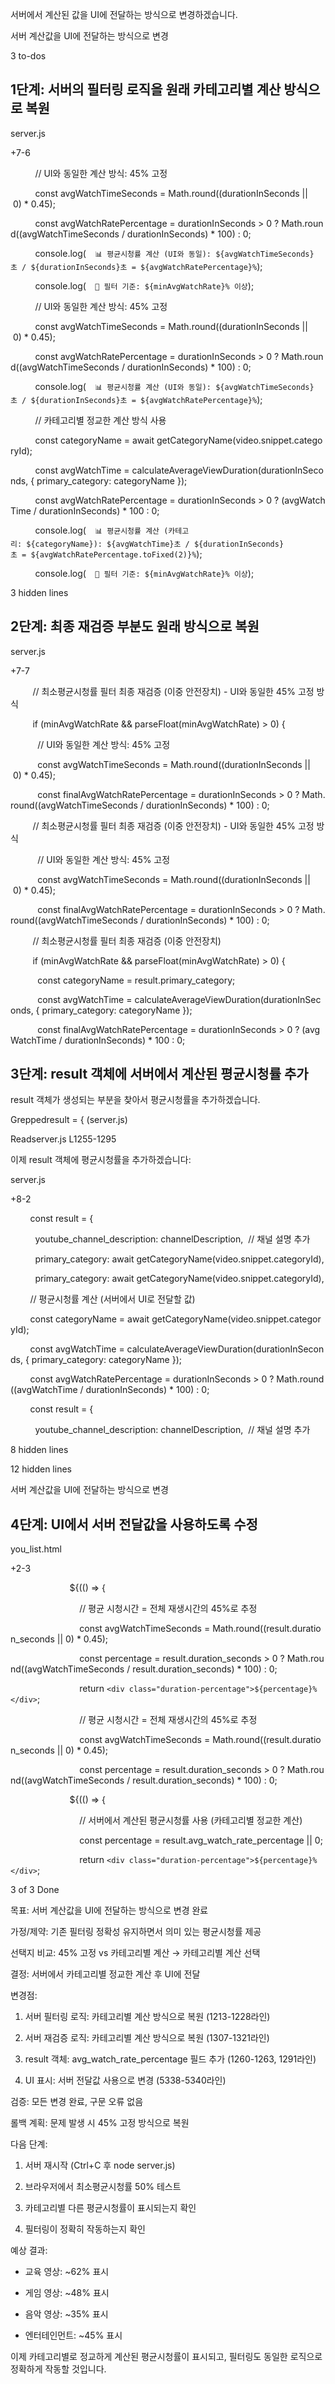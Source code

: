 서버에서 계산된 값을 UI에 전달하는 방식으로 변경하겠습니다.

서버 계산값을 UI에 전달하는 방식으로 변경

3 to-dos

## 1단계: 서버의 필터링 로직을 원래 카테고리별 계산 방식으로 복원

server.js

+7-6

          // UI와 동일한 계산 방식: 45% 고정

          const avgWatchTimeSeconds = Math.round((durationInSeconds || 0) * 0.45);

          const avgWatchRatePercentage = durationInSeconds > 0 ? Math.round((avgWatchTimeSeconds / durationInSeconds) * 100) : 0;

          console.log(`  📊 평균시청률 계산 (UI와 동일): ${avgWatchTimeSeconds}초 / ${durationInSeconds}초 = ${avgWatchRatePercentage}%`);

          console.log(`  🎯 필터 기준: ${minAvgWatchRate}% 이상`);

          // UI와 동일한 계산 방식: 45% 고정

          const avgWatchTimeSeconds = Math.round((durationInSeconds || 0) * 0.45);

          const avgWatchRatePercentage = durationInSeconds > 0 ? Math.round((avgWatchTimeSeconds / durationInSeconds) * 100) : 0;

          console.log(`  📊 평균시청률 계산 (UI와 동일): ${avgWatchTimeSeconds}초 / ${durationInSeconds}초 = ${avgWatchRatePercentage}%`);

          // 카테고리별 정교한 계산 방식 사용

          const categoryName = await getCategoryName(video.snippet.categoryId);

          const avgWatchTime = calculateAverageViewDuration(durationInSeconds, { primary_category: categoryName });

          const avgWatchRatePercentage = durationInSeconds > 0 ? (avgWatchTime / durationInSeconds) * 100 : 0;

          console.log(`  📊 평균시청률 계산 (카테고리: ${categoryName}): ${avgWatchTime}초 / ${durationInSeconds}초 = ${avgWatchRatePercentage.toFixed(2)}%`);

          console.log(`  🎯 필터 기준: ${minAvgWatchRate}% 이상`);

3 hidden lines

## 2단계: 최종 재검증 부분도 원래 방식으로 복원

server.js

+7-7

         // 최소평균시청률 필터 최종 재검증 (이중 안전장치) - UI와 동일한 45% 고정 방식

         if (minAvgWatchRate && parseFloat(minAvgWatchRate) > 0) {

           // UI와 동일한 계산 방식: 45% 고정

           const avgWatchTimeSeconds = Math.round((durationInSeconds || 0) * 0.45);

           const finalAvgWatchRatePercentage = durationInSeconds > 0 ? Math.round((avgWatchTimeSeconds / durationInSeconds) * 100) : 0;

         // 최소평균시청률 필터 최종 재검증 (이중 안전장치) - UI와 동일한 45% 고정 방식

           // UI와 동일한 계산 방식: 45% 고정

           const avgWatchTimeSeconds = Math.round((durationInSeconds || 0) * 0.45);

           const finalAvgWatchRatePercentage = durationInSeconds > 0 ? Math.round((avgWatchTimeSeconds / durationInSeconds) * 100) : 0;

         // 최소평균시청률 필터 최종 재검증 (이중 안전장치)

         if (minAvgWatchRate && parseFloat(minAvgWatchRate) > 0) {

           const categoryName = result.primary_category;

           const avgWatchTime = calculateAverageViewDuration(durationInSeconds, { primary_category: categoryName });

           const finalAvgWatchRatePercentage = durationInSeconds > 0 ? (avgWatchTime / durationInSeconds) * 100 : 0;

## 3단계: result 객체에 서버에서 계산된 평균시청률 추가

result 객체가 생성되는 부분을 찾아서 평균시청률을 추가하겠습니다.

Greppedresult = \{ (server.js)

Readserver.js L1255-1295

이제 result 객체에 평균시청률을 추가하겠습니다:

server.js

+8-2

        const result = {

          youtube_channel_description: channelDescription,  // 채널 설명 추가

          primary_category: await getCategoryName(video.snippet.categoryId),

          primary_category: await getCategoryName(video.snippet.categoryId),

        // 평균시청률 계산 (서버에서 UI로 전달할 값)

        const categoryName = await getCategoryName(video.snippet.categoryId);

        const avgWatchTime = calculateAverageViewDuration(durationInSeconds, { primary_category: categoryName });

        const avgWatchRatePercentage = durationInSeconds > 0 ? Math.round((avgWatchTime / durationInSeconds) * 100) : 0;

        const result = {

          youtube_channel_description: channelDescription,  // 채널 설명 추가

8 hidden lines

12 hidden lines

서버 계산값을 UI에 전달하는 방식으로 변경


## 4단계: UI에서 서버 전달값을 사용하도록 수정

you_list.html

+2-3

                        ${(() => {

                            // 평균 시청시간 = 전체 재생시간의 45%로 추정

                            const avgWatchTimeSeconds = Math.round((result.duration_seconds || 0) * 0.45);

                            const percentage = result.duration_seconds > 0 ? Math.round((avgWatchTimeSeconds / result.duration_seconds) * 100) : 0;

                            return `<div class="duration-percentage">${percentage}%</div>`;

                            // 평균 시청시간 = 전체 재생시간의 45%로 추정

                            const avgWatchTimeSeconds = Math.round((result.duration_seconds || 0) * 0.45);

                            const percentage = result.duration_seconds > 0 ? Math.round((avgWatchTimeSeconds / result.duration_seconds) * 100) : 0;

                        ${(() => {

                            // 서버에서 계산된 평균시청률 사용 (카테고리별 정교한 계산)

                            const percentage = result.avg_watch_rate_percentage || 0;

                            return `<div class="duration-percentage">${percentage}%</div>`;

3 of 3 Done

목표: 서버 계산값을 UI에 전달하는 방식으로 변경 완료

가정/제약: 기존 필터링 정확성 유지하면서 의미 있는 평균시청률 제공

선택지 비교: 45% 고정 vs 카테고리별 계산 → 카테고리별 계산 선택

결정: 서버에서 카테고리별 정교한 계산 후 UI에 전달

변경점:

1. 서버 필터링 로직: 카테고리별 계산 방식으로 복원 (1213-1228라인)

2. 서버 재검증 로직: 카테고리별 계산 방식으로 복원 (1307-1321라인)

3. result 객체: avg_watch_rate_percentage 필드 추가 (1260-1263, 1291라인)

4. UI 표시: 서버 전달값 사용으로 변경 (5338-5340라인)

검증: 모든 변경 완료, 구문 오류 없음

롤백 계획: 문제 발생 시 45% 고정 방식으로 복원

다음 단계:

1. 서버 재시작 (Ctrl+C 후 node server.js)

2. 브라우저에서 최소평균시청률 50% 테스트

3. 카테고리별 다른 평균시청률이 표시되는지 확인

4. 필터링이 정확히 작동하는지 확인

예상 결과:

- 교육 영상: ~62% 표시

- 게임 영상: ~48% 표시

- 음악 영상: ~35% 표시

- 엔터테인먼트: ~45% 표시

이제 카테고리별로 정교하게 계산된 평균시청률이 표시되고, 필터링도 동일한 로직으로 정확하게 작동할 것입니다.
